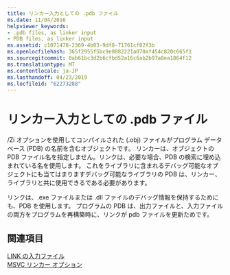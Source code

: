 ```yaml
---
title: リンカー入力としての .pdb ファイル
ms.date: 11/04/2016
helpviewer_keywords:
- .pdb files, as linker input
- PDB files, as linker input
ms.assetid: c1071478-2369-4b03-9df8-71761cf82f3b
ms.openlocfilehash: 365f2955f5bc9e8082221a070af454c820c665f1
ms.sourcegitcommit: 0ab61bc3d2b6cfbd52a16c6ab2b97a8ea1864f12
ms.translationtype: MT
ms.contentlocale: ja-JP
ms.lasthandoff: 04/23/2019
ms.locfileid: "62273288"
---
```

# <a name="pdb-files-as-linker-input"></a>リンカー入力としての .pdb ファイル

/Zi オプションを使用してコンパイルされた (.obj) ファイルがプログラム データベース (PDB) の名前を含むオブジェクトです。 リンカーは、オブジェクトの PDB ファイル名を指定しません。リンクは、必要な場合、PDB の検索に埋め込まれている名を使用します。 これをライブラリに含まれるデバッグ可能なオブジェクトにも当てはまりますデバッグ可能なライブラリの PDB は、リンカー、ライブラリと共に使用できるである必要があります。

リンクは、.exe ファイルまたは .dll ファイルのデバッグ情報を保持するためにも、PDB を使用します。 プログラムの PDB は、出力ファイルと、入力ファイルの両方をプログラムを再構築時に、リンクが pdb ファイルを更新ためです。

## <a name="see-also"></a>関連項目

[LINK の入力ファイル](link-input-files.md)<br/>
[MSVC リンカー オプション](linker-options.md)
